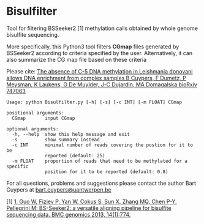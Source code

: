 # Bisulfilter
Tool for filtering BSSeeker2 [1] methylation calls obtained by whole genome bisulfite sequencing.

More specifically, this Python3 tool filters **CGmap** files generated by BSSeeker2 according to criteria
specified by the user. Alternatively, it can also summarize the CG map file
based on these criteria

Please cite:
[The absence of C-5 DNA methylation in Leishmania donovani allows DNA enrichment from complex samples
B Cuypers, F Dumetz, P Meysman, K Laukens, G De Muylder, J-C Dujardin, MA Domagalska
bioRxiv 747063](https://doi.org/10.1101/747063)

```
Usage: python Bisulfilter.py [-h] [-s] [-c INT] [-m FLOAT] CGmap

positional arguments:
  CGmap       input CGmap

optional arguments:
  -h, --help  show this help message and exit
  -s          show summary instead
  -c INT      minimal number of reads covering the postion for it to be
              reported (default: 25)
  -m FLOAT    proportion of reads that need to be methylated for a specific
              position for it to be reported (default: 0.8)
```

For all questions, problems and suggestions please contact the author Bart
Cuypers at bart.cuypers@uantwerpen.be


[1] [1.	Guo W, Fiziev P, Yan W, Cokus S, Sun X, Zhang MQ, Chen P-Y, Pellegrini M: BS-Seeker2: a versatile aligning pipeline for bisulfite sequencing data. BMC genomics 2013, 14(1):774.](https://bmcgenomics.biomedcentral.com/articles/10.1186/1471-2164-14-774)
